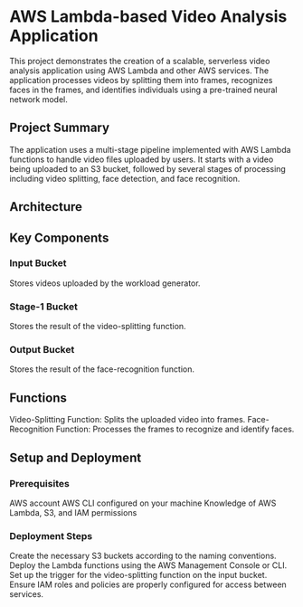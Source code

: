 # AWS Lambda-based Video Analysis Application
This project demonstrates the creation of a scalable, serverless video analysis application using AWS Lambda and other AWS services. The application processes videos by splitting them into frames, recognizes faces in the frames, and identifies individuals using a pre-trained neural network model.

## Project Summary
The application uses a multi-stage pipeline implemented with AWS Lambda functions to handle video files uploaded by users. It starts with a video being uploaded to an S3 bucket, followed by several stages of processing including video splitting, face detection, and face recognition.

## Architecture


## Key Components
### Input Bucket
Stores videos uploaded by the workload generator.

### Stage-1 Bucket
Stores the result of the video-splitting function.

### Output Bucket
Stores the result of the face-recognition function.

## Functions
Video-Splitting Function: Splits the uploaded video into frames.
Face-Recognition Function: Processes the frames to recognize and identify faces.

## Setup and Deployment
### Prerequisites
AWS account
AWS CLI configured on your machine
Knowledge of AWS Lambda, S3, and IAM permissions

### Deployment Steps
Create the necessary S3 buckets according to the naming conventions.
Deploy the Lambda functions using the AWS Management Console or CLI.
Set up the trigger for the video-splitting function on the input bucket.
Ensure IAM roles and policies are properly configured for access between services.
